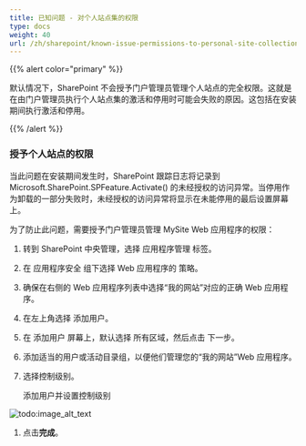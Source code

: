 ```yaml
---
title: 已知问题 - 对个人站点集的权限
type: docs
weight: 40
url: /zh/sharepoint/known-issue-permissions-to-personal-site-collections/
---
```


{{% alert color="primary" %}} 

默认情况下，SharePoint 不会授予门户管理员管理个人站点的完全权限。这就是在由门户管理员执行个人站点集的激活和停用时可能会失败的原因。这包括在安装期间执行激活和停用。

{{% /alert %}} 
### **授予个人站点的权限**
当此问题在安装期间发生时，SharePoint 跟踪日志将记录到 Microsoft.SharePoint.SPFeature.Activate() 的未经授权的访问异常。当停用作为卸载的一部分失败时，未经授权的访问异常将显示在未能停用的最后设置屏幕上。

为了防止此问题，需要授予门户管理员管理 MySite Web 应用程序的权限：

1. 转到 SharePoint 中央管理，选择 应用程序管理 标签。
1. 在 应用程序安全 组下选择 Web 应用程序的 策略。
1. 确保在右侧的 Web 应用程序列表中选择“我的网站”对应的正确 Web 应用程序。
1. 在左上角选择 添加用户。
1. 在 添加用户 屏幕上，默认选择 所有区域，然后点击 下一步。
1. 添加适当的用户或活动目录组，以便他们管理您的“我的网站”Web 应用程序。
1. 选择控制级别。 

   添加用户并设置控制级别 

![todo:image_alt_text](known-issue-permissions-to-personal-site-collections_1.png)




1. 点击**完成**。
